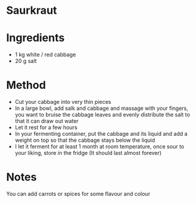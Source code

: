 # Saurkraut

# Ingredients
- 1 kg white / red cabbage
- 20 g salt

# Method
- Cut your cabbage into very thin pieces
- In a large bowl, add salk and cabbage and massage with your fingers, you want to bruise the cabbage leaves and evenly distribute the salt to that it can draw out water
- Let it rest for a few hours
- In your fermenting container, put the cabbage and its liquid and add a weight on top so that the cabbage stays below the liquid
- I let it ferment for at least 1 month at room temperature, once sour to your liking, store in the fridge (It should last almost forever)

# Notes
You can add carrots or spices for some flavour and colour